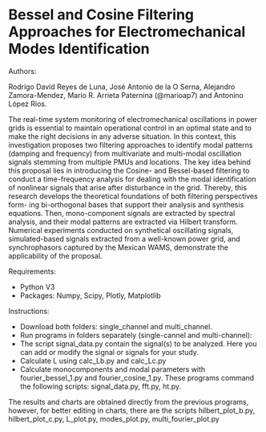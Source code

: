 # Bessel and Cosine Filtering Approaches for Electromechanical Modes Identification

Authors:

Rodrigo David Reyes de Luna, José Antonio de la O Serna, Alejandro Zamora-Mendez, Mario R. Arrieta Paternina (@marioap7) and Antonino López Rios.

The real-time system monitoring of electromechanical oscillations in power grids
is essential to maintain operational control in an optimal state and to make the
right decisions in any adverse situation. In this context, this investigation proposes
two filtering approaches to identify modal patterns (damping and frequency) from
multivariate and multi-modal oscillation signals stemming from multiple PMUs and
locations. The key idea behind this proposal lies in introducing the Cosine- and
Bessel-based filtering to conduct a time-frequency analysis for dealing with the modal
identification of nonlinear signals that arise after disturbance in the grid. Thereby,
this research develops the theoretical foundations of both filtering perspectives form-
ing bi-orthogonal bases that support their analysis and synthesis equations. Then,
mono-component signals are extracted by spectral analysis, and their modal patterns
are extracted via Hilbert transform. Numerical experiments conducted on synthetical
oscillating signals, simulated-based signals extracted from a well-known power grid,
and synchrophasors captured by the Mexican WAMS, demonstrate the applicability
of the proposal.

Requirements:

  * Python V3 
  * Packages: Numpy, Scipy, Plotly, Matplotlib
  
Instructions:

  * Download both folders: single_channel and multi_channel.
  * Run programs in folders separately (single-cannel and multi-channel):
  * The script signal_data.py contain the signal(s) to be analyzed. Here you can add or modify the signal or signals for your study.
  * Calculate L using calc_Lb.py and calc_Lc.py
  * Calculate monocomponents and modal parameters with fourier_bessel_1.py and fourier_cosine_1.py. These programs command the following scripts: signal_data.py, fft.py, ht.py.

The results and charts are obtained directly from the previous programs, however, for better editing in charts, there are the scripts hilbert_plot_b.py, hilbert_plot_c.py, L_plot.py, modes_plot.py, multi_fourier_plot.py
